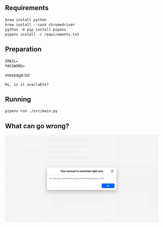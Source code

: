 ## Requirements
```
brew install python
brew install --cask chromedriver
python -m pip install pipenv
pipenv install -r requirements.txt
```

## Preparation

```
EMAIL=
PASSWORD=
```

message.txt
```
Hi, is it available?
```

## Running

```shell
pipenv run ./src/main.py
```

## What can go wrong?

![Account is restricated](doc/RestriactedAccount.webp)
